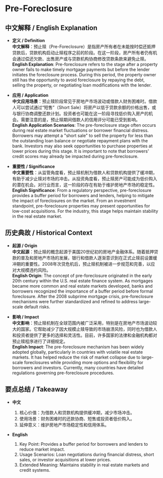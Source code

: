 # Pre-Foreclosure

## 中文解释 / English Explanation

* **定义 / Definition**  
  **中文解释**：预止赎（Pre-Foreclosure）是指房产所有者在未能按时偿还抵押贷款后，贷款机构启动止赎程序之前的阶段。在这一阶段，房产所有者仍有机会通过偿还欠款、出售房产或与贷款机构协商修改贷款条款来避免止赎。  
  **English Explanation**: Pre-foreclosure refers to the stage after a property owner fails to make timely mortgage payments but before the lender initiates the foreclosure process. During this period, the property owner still has the opportunity to avoid foreclosure by repaying the debt, selling the property, or negotiating loan modifications with the lender.

* **应用 / Application**  
  **中文应用场景**：预止赎阶段常见于房地产市场波动或借款人财务困难时。借款人可以尝试通过“短售”（Short Sale）将房产以低于贷款余额的价格出售，或与银行协商调整还款计划。投资者也可能在这一阶段寻找低价购入房产的机会。需要注意的是，预止赎期间借款人的信用评分可能已受到影响。  
  **English Application Scenarios**: The pre-foreclosure stage often occurs during real estate market fluctuations or borrower financial distress. Borrowers may attempt a "short sale" to sell the property for less than the outstanding loan balance or negotiate repayment plans with the bank. Investors may also seek opportunities to purchase properties at lower prices during this stage. It is important to note that borrowers' credit scores may already be impacted during pre-foreclosure.

* **重要性 / Significance**  
  **中文重要性**：从监管角度看，预止赎机制为借款人和贷款机构提供了缓冲期，有助于减少止赎对市场的冲击。从投资角度看，预止赎房产可能成为低价购入的潜在机会。对行业而言，这一阶段的存在有助于维护房地产市场的稳定性。  
  **English Significance**: From a regulatory perspective, pre-foreclosure provides a buffer period for borrowers and lenders, helping to mitigate the impact of foreclosures on the market. From an investment standpoint, pre-foreclosure properties may present opportunities for low-cost acquisitions. For the industry, this stage helps maintain stability in the real estate market.

## 历史典故 / Historical Context

* **起源 / Origin**  
  **中文起源**：预止赎的概念起源于美国20世纪初的房地产金融体系。随着抵押贷款的普及和房地产市场的发展，银行和借款人逐渐意识到在正式止赎前设置缓冲期的重要性。2008年次贷危机后，预止赎机制被进一步规范和完善，以应对大规模违约风险。  
  **English Origin**: The concept of pre-foreclosure originated in the early 20th century within the U.S. real estate finance system. As mortgages became more common and real estate markets developed, banks and borrowers recognized the importance of a buffer period before formal foreclosure. After the 2008 subprime mortgage crisis, pre-foreclosure mechanisms were further standardized and refined to address large-scale default risks.

* **影响 / Impact**  
  **中文影响**：预止赎机制在全球范围内被广泛采用，特别是在房地产市场波动较大的国家。它帮助减少了因大规模止赎导致的市场崩溃风险，同时也为借款人和投资者提供了更多的选择和灵活性。目前，许多国家的法律和金融机构都对预止赎程序进行了详细规定。  
  **English Impact**: The pre-foreclosure mechanism has been widely adopted globally, particularly in countries with volatile real estate markets. It has helped reduce the risk of market collapse due to large-scale foreclosures while providing more options and flexibility for borrowers and investors. Currently, many countries have detailed regulations governing pre-foreclosure procedures.

## 要点总结 / Takeaway

* **中文**  
  1. 核心价值：为借款人和贷款机构提供缓冲期，减少市场冲击。
  2. 使用场景：财务困难时的还款协商、短售或投资者低价购入。
  3. 延伸意义：维护房地产市场稳定性和信用体系。

* **English**  
  1. Key Point: Provides a buffer period for borrowers and lenders to reduce market impact.
  2. Usage Scenarios: Loan negotiations during financial distress, short sales, or investor acquisitions at lower prices.
  3. Extended Meaning: Maintains stability in real estate markets and credit systems.